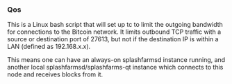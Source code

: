 ### Qos ###

This is a Linux bash script that will set up tc to limit the outgoing bandwidth for connections to the Bitcoin network. It limits outbound TCP traffic with a source or destination port of 27613, but not if the destination IP is within a LAN (defined as 192.168.x.x).

This means one can have an always-on splashfarmsd instance running, and another local splashfarmsd/splashfarms-qt instance which connects to this node and receives blocks from it.
